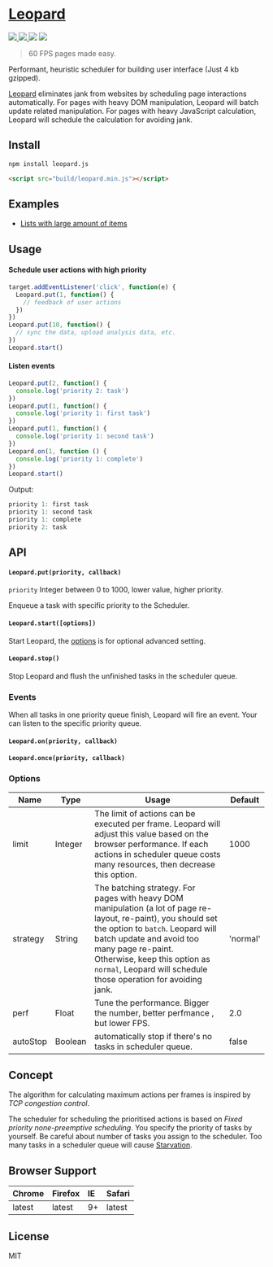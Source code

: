 # [Leopard](http://changbenny.github.io/leopard/)

<a href='https://travis-ci.org/changbenny/leopard'>
  <img src='https://img.shields.io/travis/changbenny/leopard.svg'>
</a>
<a href='https://coveralls.io/github/changbenny/leopard?branch=master'>
  <img src='https://img.shields.io/coveralls/changbenny/leopard.svg'>
</a>
<img src='https://img.shields.io/npm/v/leopard.js.svg'>
<img src='https://img.shields.io/npm/l/leopard.js.svg?maxAge=2592000'>

> 60 FPS pages made easy.

Performant, heuristic scheduler for building user interface (Just 4 kb gzipped).

[Leopard](http://changbenny.github.io/leopard/) eliminates jank from websites by scheduling page interactions automatically. For pages with heavy DOM manipulation, Leopard will batch update related manipulation. For pages with heavy JavaScript calculation, Leopard will schedule the calculation for avoiding jank.

## Install

```sh
npm install leopard.js
```

```html
<script src="build/leopard.min.js"></script>
```

## Examples

- [Lists with large amount of items](http://changbenny.github.io/leopard/demo/)

## Usage

#### Schedule user actions with high priority

```javascript
target.addEventListener('click', function(e) {
  Leopard.put(1, function() {
    // feedback of user actions
  })
})
Leopard.put(10, function() {
  // sync the data, upload analysis data, etc.
})
Leopard.start()
```

#### Listen events

```javascript
Leopard.put(2, function() {
  console.log('priority 2: task')
})
Leopard.put(1, function() {
  console.log('priority 1: first task')
})
Leopard.put(1, function() {
  console.log('priority 1: second task')
})
Leopard.on(1, function () {
  console.log('priority 1: complete')
})
Leopard.start()

```

Output:

```javascript
priority 1: first task
priority 1: second task
priority 1: complete
priority 2: task
```



## API

#### `Leopard.put(priority, callback)`

`priority` Integer between 0 to 1000, lower value, higher priority.

Enqueue a task with specific priority to the Scheduler.

#### `Leopard.start([options])`

Start Leopard, the [options](#options) is for optional advanced setting.

#### `Leopard.stop()`

Stop Leopard and flush the unfinished tasks in the scheduler queue.

### Events

When all tasks in one priority queue finish, Leopard will fire an event. Your can listen to the specific priority queue.

#### `Leopard.on(priority, callback)`

#### `Leopard.once(priority, callback)`

### Options

| Name     | Type    | Usage                                    | Default  |
| -------- | ------- | ---------------------------------------- | -------- |
| limit    | Integer | The limit of actions can be executed per frame. Leopard will adjust this value based on the browser performance. If each actions in scheduler queue costs many resources, then decrease this option. | 1000     |
| strategy | String  | The batching strategy. For pages with heavy DOM manipulation (a lot of page re-layout, re-paint), you should set the option to `batch`. Leopard will batch update and avoid too many page re-paint. Otherwise, keep this option as `normal`, Leopard will schedule those operation for avoiding jank. | 'normal' |
| perf     | Float   | Tune the performance. Bigger the number, better perfmance , but lower FPS. | 2.0      |
| autoStop | Boolean | automatically stop if there's no tasks in scheduler queue. | false    |

## Concept

The algorithm for calculating maximum actions per frames is inspired by *TCP congestion control*. 

The scheduler for scheduling the prioritised actions is based on *Fixed priority none-preemptive scheduling*. You specify the priority of tasks by yourself. Be careful about number of tasks you assign to the scheduler. Too many tasks in a scheduler queue will cause [Starvation](https://en.wikipedia.org/wiki/Starvation_(computer_science)).



## Browser Support

| Chrome | Firefox | IE   | Safari |
| :----- | :------ | :--- | :----- |
| latest | latest  | 9+   | latest |

## License

MIT



